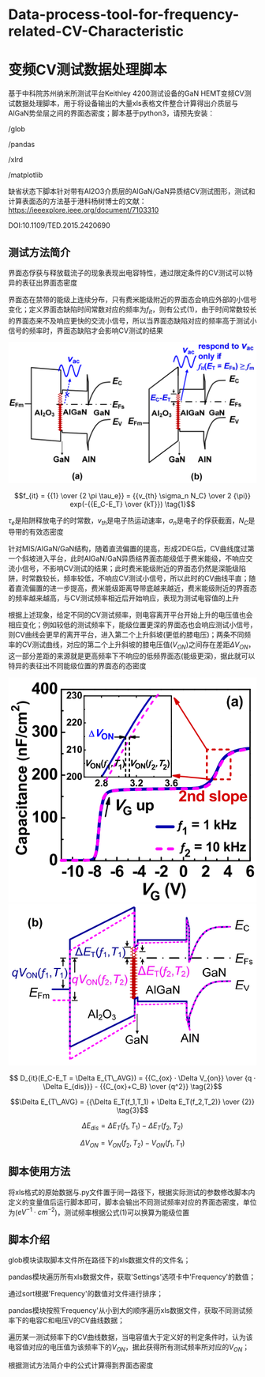 # Data-process-tool-for-frequency-related-CV-Characteristic
# 变频CV测试数据处理脚本

基于中科院苏州纳米所测试平台Keithley 4200测试设备的GaN HEMT变频CV测试数据处理脚本，用于将设备输出的大量xls表格文件整合计算得出介质层与AlGaN势垒层之间的界面态密度；脚本基于python3，请预先安装：

/glob

/pandas

/xlrd

/matplotlib

缺省状态下脚本针对带有Al2O3介质层的AlGaN/GaN异质结CV测试图形，测试和计算表面态的方法基于港科杨树博士的文献：
https://ieeexplore.ieee.org/document/7103310

DOI:10.1109/TED.2015.2420690



## 测试方法简介
界面态俘获与释放载流子的现象表现出电容特性，通过限定条件的CV测试可以特异的表征出界面态密度

界面态在禁带的能级上连续分布，只有费米能级附近的界面态会响应外部的小信号变化；定义界面态缺陷时间常数对应的频率为$f_{it}$，则有公式(1)，由于时间常数较长的界面态来不及响应更快的交流小信号，所以当界面态缺陷对应的频率高于测试小信号的频率时，界面态缺陷才会影响CV测试的结果

![image](https://github.com/fasxi001/Data-process-tool-for-frequency-related-CV-Characteristic/blob/main/MEDIA/Fig_1.png)

$$f_{it} = {{1} \over {2 \pi \tau_e}} = {{v_{th} \sigma_n N_C} \over 2 {\pi}} exp(-{{E_C-E_T} \over {kT}}) \tag{1}$$

$\tau_e$是陷阱释放电子的时常数，$v_{th}$是电子热运动速率，$\sigma_n$是电子的俘获截面，$N_C$是导带的有效态密度

针对MIS/AlGaN/GaN结构，随着直流偏置的提高，形成2DEG后，CV曲线度过第一个斜坡进入平台，此时AlGaN/GaN异质结界面态能级低于费米能级，不响应交流小信号，不影响CV测试的结果；此时费米能级附近的界面态仍然是深能级陷阱，时常数较长，频率较低，不响应CV测试小信号，所以此时的CV曲线平直；随着直流偏置的进一步提高，费米能级距离导带底越来越近，费米能级附近的界面态的频率越来越高，与CV测试频率相近后开始响应，表现为测试电容值的上升

根据上述现象，给定不同的CV测试频率，则电容离开平台开始上升的电压值也会相应变化；例如较低的测试频率下，能级位置更深的界面态也会响应测试小信号，则CV曲线会更早的离开平台，进入第二个上升斜坡(更低的膝电压)；两条不同频率的CV测试曲线，对应的第二个上升斜坡的膝电压值($V_{ON}$)之间存在差距$\Delta V_{ON}$，这一部分差距的来源就是更高频率下不响应的低频界面态(能级更深)，据此就可以特异的表征出不同能级位置的界面态的态密度

![image](https://github.com/fasxi001/Data-process-tool-for-frequency-related-CV-Characteristic/blob/main/MEDIA/Fig_2.png) ![image](https://github.com/fasxi001/Data-process-tool-for-frequency-related-CV-Characteristic/blob/main/MEDIA/Fig_3.png)

$$ D_{it}(E_C-E_T = \Delta E_{T\_AVG}) = {{C_{ox} · \Delta V_{on}} \over {q · \Delta E_{dis}}} - {{C_{ox}+C_B} \over {q^2}} \tag{2}$$

$$\Delta E_{T\_AVG} = {{\Delta E_T(f_1,T_1) + \Delta E_T(f_2,T_2)} \over {2}} \tag{3}$$

$$\Delta E_{dis} = \Delta E_T(f_1,T_1) - \Delta E_T(f_2,T_2) \tag{4}$$

$$\Delta V_{ON} = V_{ON} (f_2,T_2) - V_{ON}(f_1,T_1) \tag{5}$$



## 脚本使用方法
将xls格式的原始数据与.py文件置于同一路径下，根据实际测试的参数修改脚本内定义的变量值后运行脚本即可，脚本会输出不同测试频率对应的界面态密度，单位为($eV^{-1}·cm^{-2}$)，测试频率根据公式(1)可以换算为能级位置



## 脚本介绍
glob模块读取脚本文件所在路径下的xls数据文件的文件名；

pandas模块遍历所有xls数据文件，获取'Settings'选项卡中'Frequency'的数值；

通过sort根据'Frequency'的数值对文件进行排序；

pandas模块按照'Frequency'从小到大的顺序遍历xls数据文件，获取不同测试频率下的电容C和电压V的CV曲线数据；

遍历某一测试频率下的CV曲线数据，当电容值大于定义好的判定条件时，认为该电容值对应的电压值为该频率下的$V_{ON}$，据此获得所有测试频率所对应的$V_{ON}$；

根据测试方法简介中的公式计算得到界面态密度

